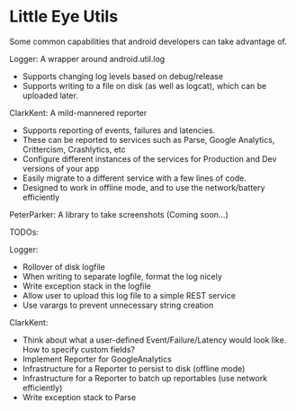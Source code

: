 Little Eye Utils
================

Some common capabilities that android developers can take advantage of.

Logger: A wrapper around android.util.log
- Supports changing log levels based on debug/release
- Supports writing to a file on disk (as well as logcat), which can be uploaded later.


ClarkKent: A mild-mannered reporter
- Supports reporting of events, failures and latencies.
- These can be reported to services such as Parse, Google Analytics, Crittercism, Crashlytics, etc
- Configure different instances of the services for Production and Dev versions of your app
- Easily migrate to a different service with a few lines of code.
- Designed to work in offline mode, and to use the network/battery efficiently

PeterParker: A library to take screenshots (Coming soon...)





TODOs:

Logger:
- Rollover of disk logfile
- When writing to separate logfile, format the log nicely
- Write exception stack in the logfile
- Allow user to upload this log file to a simple REST service
- Use varargs to prevent unnecessary string creation

ClarkKent:
- Think about what a user-defined Event/Failure/Latency would look like.  How to specify custom fields?
- Implement Reporter for GoogleAnalytics
- Infrastructure for a Reporter to persist to disk (offline mode)
- Infrastructure for a Reporter to batch up reportables (use network efficiently)
- Write exception stack to Parse


